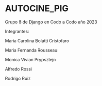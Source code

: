 # AUTOCINE_PIG
Grupo 8 de Django en Codo a Codo año 2023

Integrantes:

Maria Carolina Bolatti Cristofaro

Maria Fernanda Rousseau

Monica Vivian Prypsztejn

Alfredo Rossi

Rodrigo Ruiz
